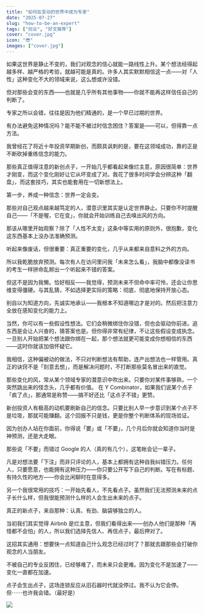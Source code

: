 ```yaml
---
title: "如何在变动的世界中成为专家"
date: "2025-07-27"
slug: "how-to-be-an-expert"
tags: ["创业", "好文推荐"]
cover: "cover.jpg"
icon: "😎"
images: ["cover.jpg"]
---
```

如果这世界是静止不变的，我们对观念的信心就能一路线性上升。某个想法经得起越多样、越严格的考验，就越可能是真的。许多人其实默默相信这一点——对「人性」这种变化不大的领域来说，这么想或许没错。



但对那些会变的东西——也就是几乎所有其他事物——你就不能再这样信任自己的判断了。



专家之所以会错，往往是因为他们精通的，是一个早已过期的世界。



有办法避免这种情况吗？能不能不被过时信念困住？答案是——可以，但得靠一点方法。



我曾经花了将近十年投资早期新创，而颇具讽刺的是，要在这领域成功，靠的正是不断砍掉重练信念的能力。



那些真正值得注意的新创点子，一开始几乎都看起来像烂主意，原因很简单：世界才刚变，而这个变化刚好让它从坏变成了对。我花了很多时间学会分辨这种「翻盘」，而这套技巧，其实也能套用在一切新想法上。



第一步，养成一种信念：世界一定会变。



那些对自己观点越来越笃定的人，潜意识里其实是认定世界静止。只要你不时提醒自己——「不是喔，它在变」，你就会开始训练自己去嗅出风的方向。



那该从哪里开始观察？除了「人性不太变」这条中等实用的原则外，很抱歉，变化这东西基本上没办法准确预测。



听起来像废话，但很重要：真正重要的变化，几乎从来都来自意料之外的方向。



所以我乾脆放弃预测。每次有人在访问里问我「未来怎么看」，我脑中都像没读书的考生一样拼命乱掰出一个听起来不错的答案。



但这不是因为我懒。恰好相反——我觉得，预测未来不但命中率可怜，还会让你思维变得僵硬。与其乱猜，不如选择更实际的策略：彻底、彻底地保持开放心态。



别自以为知道方向，先诚实地承认——我根本不知道哪边才是对的。然后把注意力全放在感知变化的能力上。



当然，你可以有一些假设性想法。它们会稍微绑住你没错，但也会驱动你前进。追东西是会让人兴奋的，猜答案也是。但你得非常有纪律，不让这些假设变成执念。
一旦别人开始把某个想法跟你绑在一起，那个想法就更可能变成你想相信的东西——这时你就该加倍怀疑它。



我相信，这种偏被动的做法，不只对判断想法有帮助，连产出想法也一样管用。真正的诀窍不是「刻意去想」，而是解决问题时，不打断那些莫名冒出来的直觉。



那些变化的风，常从某个领域专家的潜意识中吹出来。只要你对某件事够熟，一个突然跳出来的怪念头，几乎都有价值。
在 Y Combinator，如果我们说某个点子「疯了点」，那通常是称赞——搞不好还比「这点子不错」更赞。



新创投资人有极高的动机要刷新自己的信念。只要比别人早一步意识到某个点子不是垃圾，那就可能赚翻。这个回报不只是钱，更是你整个判断体系的现场验证。



因为创办人站在你面前，你得说「要」或「不要」，几个月后你就会知道你当时是神预测，还是大走眼。



那些说「不要」而错过 Google 的人（真的有几个），这笔帐会记一辈子。



凡是对想法要「下注」而非只评论的人，基本上都拥有这种自我纠错压力。任何人，只要愿意，也能拥有这种压力——你只要公开写下自己的判断。写在有标题、有持久性的地方——你会比闲聊时在意得多。



另一个我很常用的技巧：一开始先看人，不先看点子。虽然我们无法预测未来的点子长什么样，但我很能预测什么样的人会生出未来的点子。



真正的新点子，来自那种：认真、有劲、脑袋够独立的人。



当初我们其实觉得 Airbnb 是烂主意，但我们看得出来——创办人他们是那种「再怪都不会怕」的人，所以我们选择先信人、再信点子，最后押对了。



这招其实通用：想要快一点知道自己什么观念已经过时了？那就去跟那些会打破你观念的人当朋友。



不被自己的专业反困住，已经够难了，而未来只会更难。因为变化不是加速了——变化一直都在加速。



点子会生出点子，这场连锁反应从旧石器时代就没停过。我不认为它会停。
但⋯⋯也许我会错。（最好是）




![](https://prod-files-secure.s3.us-west-2.amazonaws.com/112d0858-5090-4d34-a606-b75eb8d65fd2/46476355-9cf3-4e99-9b7a-3531bc426380/1000202064.png?X-Amz-Algorithm=AWS4-HMAC-SHA256&X-Amz-Content-Sha256=UNSIGNED-PAYLOAD&X-Amz-Credential=ASIAZI2LB466443I4LUR%2F20250911%2Fus-west-2%2Fs3%2Faws4_request&X-Amz-Date=20250911T114300Z&X-Amz-Expires=3600&X-Amz-Security-Token=IQoJb3JpZ2luX2VjEJv%2F%2F%2F%2F%2F%2F%2F%2F%2F%2FwEaCXVzLXdlc3QtMiJHMEUCIAmODT5YTAXjgbkf6nKzVbb%2FCm6VNNkkzuD35NzucAvxAiEAiag6RnXFjAaEe%2FAaE9Y7MwbHH2vpMoDZtFj36hskGPEq%2FwMIFBAAGgw2Mzc0MjMxODM4MDUiDJiIlvVrV1l5wlep%2ByrcA9OtvZChtDUZOciYXd5HkwOORkgb5iOUV7Kwc0ZVUQXOEuUkMWBZSZeANlHBv4IfPCoPLOY1LuvsOcSVZwMlv7Pl8tRg8w9%2FebJGBZ2AEDMs%2Fq%2BMl33cKf7tG3y4pX82c%2BSi9y5S2ONepEYYtzWnkHcCaLcw9c4mMQDqNTqg%2Fb0LwCrbQFWp%2BzT51J%2FKm2wTbcgtjOiA13Encw7IUS8hFF57Tgq0SUT0lMXsnNAFlA5R7XqEPdd1xwBj3ij1VWSz3vjii5gXp5eff8sPqYbpJvQ0cfu5apH0PsuMx%2FjSJUReFrceZbD0YsmLTull16xt80yP36GKOmfw2HlkLux%2BU%2BOR6wvbfAor%2BO0x4vtDN5n3EpU8GT%2BRA6ALbxIQPwHywy4Ftur5TI6H0MfMP5cxyZxPA0FJ7j4GmEHPkO4WQfZ3fh0Dbq73JXvdnjabHlM1h4DWiq5gktHiFYqN2Ziv46zNRwtO7t3XbHUdgOU%2BzlSj1IFmZYWMIdEbM%2F7hHFS7lBhtAhHPBJzWDg8nRRU0TEnwn%2FxrZxWtaKHO8KHTvBIbTeukq7ePVJG1SBJGJ0Knjx60hIDJAzHwXhtSFgiGXIksCkmYxbFAwQFwMyfekOVskBF39S012K9eMIfRMNjVisYGOqUBbecMFDUPQ1yPVTzrgGaxmHEWF%2Fu9wlXN6HE6W30pAo0z23xtKKj3yCP6CICe6hqZPTbSt%2BqTn64XdBa57lcO7vu1Weet2Puh19FIENn0Jw6a%2BT5lLBaBfZNvr9Wcy2g1WBstjHtJgKXS2RVAl0kIjn%2BR47rGiIlloBVbdFqrO5lG57jbDC%2FoIUvQeH3L0R58yOksMHCT6ofBpyw14oqzOJpriCQz&X-Amz-Signature=f7d0d5c2718b493cc9be44df4b0259cc3086ddcdfffaebfe0d20e5c3984e8568&X-Amz-SignedHeaders=host&x-amz-checksum-mode=ENABLED&x-id=GetObject)

